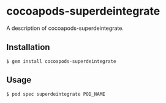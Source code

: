 # cocoapods-superdeintegrate

A description of cocoapods-superdeintegrate.

## Installation

    $ gem install cocoapods-superdeintegrate

## Usage

    $ pod spec superdeintegrate POD_NAME
